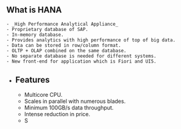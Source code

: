 ## What is HANA
	- _High Performance Analytical Appliance_
	- Proprietary database of SAP.
	- In-memory database.
	- Provides analytics with high performance of top of big data.
	- Data can be stored in row/column format.
	- OLTP + OLAP combined on the same database.
	- No separate database is needed for different systems.
	- New front-end for application which is Fiori and UI5.
- ## Features
	- Multicore CPU.
	- Scales in parallel with numerous blades.
	- Minimum 100GB/s data throughput.
	- Intense reduction in price.
	- S